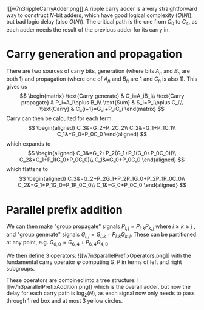 ![[w7n3rippleCarryAdder.png]]
A ripple carry adder is a very straightforward way to construct $N$-bit adders, which have good logical complexity ($O(N)$), but bad logic delay (also $O(N)$). The critical path is the one from $C_0$ to $C_4$, as each adder needs the result of the previous adder for its carry in.
# Carry generation and propagation
There are two sources of carry bits, generation (where bits $A_n$ and $B_n$ are both $1$) and propagation (where one of $A_n$ and $B_n$ are $1$ and $C_n$ is also $1$). This gives us 
$$
\begin{matrix}
	\text{Carry generate} & G_i=A_iB_i\\
	\text{Carry propagate} & P_i=A_i\oplus B_i\\
	\text{Sum} & S_i=P_i\oplus C_i\\
	\text{Carry} & C_{i+1}=G_i+P_iC_i
\end{matrix}
$$
Carry can then be calculted for each term:
$$
\begin{aligned}
C_3&=G_2+P_2C_2\\
C_2&=G_1+P_1C_1\\
C_1&=G_0+P_0C_0
\end{aligned}
$$
which expands to
$$
\begin{aligned}
C_3&=G_2+P_2(G_1+P_1(G_0+P_0C_0))\\
C_2&=G_1+P_1(G_0+P_0C_0)\\
C_1&=G_0+P_0C_0
\end{aligned}
$$
which flattens to
$$
\begin{aligned}
C_3&=G_2+P_2G_1+P_2P_1G_0+P_2P_1P_0C_0\\
C_2&=G_1+P_1G_0+P_1P_0C_0\\
C_1&=G_0+P_0C_0
\end{aligned}
$$
# Parallel prefix addition
We can then make "group propagate" signals $P_{i,j}=P_{i,k}P_{k,j}$ where $i\ge k\ge j$ , and "group generate"  signals $G_{i,j}=G_{i,k}+P_{i,k}G_{k,j}$. These can be partitioned at any point, e.g. $G_{6,0}=G_{6,4}+P_{6,4}G_{4,0}$

We then define 3 operators:
![[w7n3parallelPrefixOperators.png]]
with the fundamental carry operator $\varphi$  computing $G,P$ in terms of left and right subgroups.

These operators are combined into a tree structure:
![[w7n3parallelPrefixAddition.png]]
which is the overall adder, but now the delay for each carry path is $\log_2(N)$, as each signal now only needs to pass through 1 red box and at most 3 yellow circles.